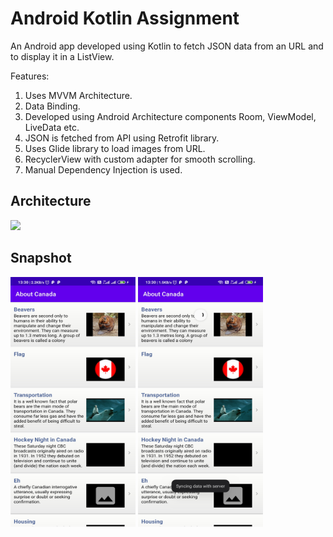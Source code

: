 # Android Kotlin Assignment
An Android app developed using Kotlin to fetch JSON data from an URL and to display it in a ListView.

Features:
1. Uses MVVM Architecture.
2. Data Binding.
3. Developed using Android Architecture components Room, ViewModel, LiveData etc.
4. JSON is fetched from API using Retrofit library.
5. Uses Glide library to load images from URL.
6. RecyclerView with custom adapter for smooth scrolling.
7. Manual Dependency Injection is used.

<h2>Architecture</h2>
<img src="https://developer.android.com/topic/libraries/architecture/images/final-architecture.png"/>

<h2>Snapshot</h2>
<div style={display:flex}>
<img src="https://github.com/ravi-kumar7/AndroidKotlinAssignment/raw/master/data_loaded.jpg" height="400px" width="200px">
<img src="https://github.com/ravi-kumar7/AndroidKotlinAssignment/raw/master/refreshing_data.jpg" height="400px" width="200px">
</div>
